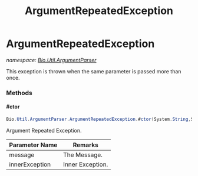 ﻿---
title: ArgumentRepeatedException
---

# ArgumentRepeatedException
_namespace: [Bio.Util.ArgumentParser](N-Bio.Util.ArgumentParser.html)_

This exception is thrown when the same parameter is passed more than once.

### Methods

#### #ctor
```csharp
Bio.Util.ArgumentParser.ArgumentRepeatedException.#ctor(System.String,System.Exception)
```
Argument Repeated Exception.

|Parameter Name|Remarks|
|--------------|-------|
|message|The Message.|
|innerException|Inner Exception.|






